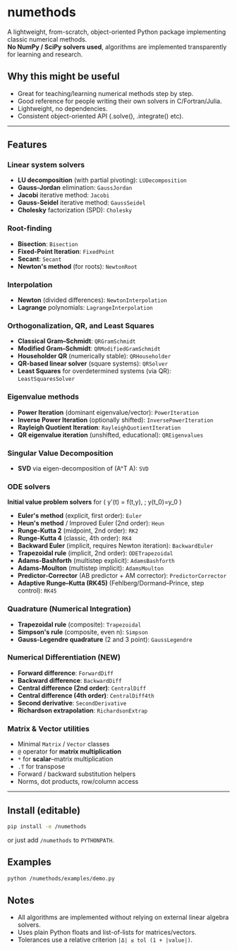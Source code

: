 # numethods

A lightweight, from-scratch, object-oriented Python package implementing classic numerical methods.  
**No NumPy / SciPy solvers used**, algorithms are implemented transparently for learning and research.

## Why this might be useful

- Great for teaching/learning numerical methods step by step.
- Good reference for people writing their own solvers in C/Fortran/Julia.
- Lightweight, no dependencies.
- Consistent object-oriented API (.solve(), .integrate() etc).

---

## Features

### Linear system solvers

- **LU decomposition** (with partial pivoting): `LUDecomposition`
- **Gauss-Jordan** elimination: `GaussJordan`
- **Jacobi** iterative method: `Jacobi`
- **Gauss-Seidel** iterative method: `GaussSeidel`
- **Cholesky** factorization (SPD): `Cholesky`

### Root-finding

- **Bisection**: `Bisection`
- **Fixed-Point Iteration**: `FixedPoint`
- **Secant**: `Secant`
- **Newton's method** (for roots): `NewtonRoot`

### Interpolation

- **Newton** (divided differences): `NewtonInterpolation`
- **Lagrange** polynomials: `LagrangeInterpolation`

### Orthogonalization, QR, and Least Squares

- **Classical Gram–Schmidt**: `QRGramSchmidt`
- **Modified Gram–Schmidt**: `QRModifiedGramSchmidt`
- **Householder QR** (numerically stable): `QRHouseholder`
- **QR-based linear solver** (square systems): `QRSolver`
- **Least Squares** for overdetermined systems (via QR): `LeastSquaresSolver`

### Eigenvalue methods

- **Power Iteration** (dominant eigenvalue/vector): `PowerIteration`
- **Inverse Power Iteration** (optionally shifted): `InversePowerIteration`
- **Rayleigh Quotient Iteration**: `RayleighQuotientIteration`
- **QR eigenvalue iteration** (unshifted, educational): `QREigenvalues`

### Singular Value Decomposition

- **SVD** via eigen-decomposition of \(A^T A\): `SVD`

### ODE solvers

**Initial value problem solvers** for \( y'(t) = f(t,y), \; y(t_0)=y_0 \)

- **Euler's method** (explicit, first order): `Euler`
- **Heun's method** / Improved Euler (2nd order): `Heun`
- **Runge-Kutta 2** (midpoint, 2nd order): `RK2`
- **Runge-Kutta 4** (classic, 4th order): `RK4`
- **Backward Euler** (implicit, requires Newton iteration): `BackwardEuler`
- **Trapezoidal rule** (implicit, 2nd order): `ODETrapezoidal`
- **Adams-Bashforth** (multistep explicit): `AdamsBashforth`
- **Adams-Moulton** (multistep implicit): `AdamsMoulton`
- **Predictor-Corrector** (AB predictor + AM corrector): `PredictorCorrector`
- **Adaptive Runge–Kutta (RK45)** (Fehlberg/Dormand–Prince, step control): `RK45`

### Quadrature (Numerical Integration)

- **Trapezoidal rule** (composite): `Trapezoidal`
- **Simpson's rule** (composite, even n): `Simpson`
- **Gauss-Legendre quadrature** (2 and 3 point): `GaussLegendre`

### Numerical Differentiation (NEW)

- **Forward difference**: `ForwardDiff`
- **Backward difference**: `BackwardDiff`
- **Central difference (2nd order)**: `CentralDiff`
- **Central difference (4th order)**: `CentralDiff4th`
- **Second derivative**: `SecondDerivative`
- **Richardson extrapolation**: `RichardsonExtrap`

### Matrix & Vector utilities

- Minimal `Matrix` / `Vector` classes
- `@` operator for **matrix multiplication**
- `*` for **scalar**–matrix multiplication
- `.T` for transpose
- Forward / backward substitution helpers
- Norms, dot products, row/column access

---

## Install (editable)

```bash
pip install -e /numethods
```

or just add `/numethods` to `PYTHONPATH`.

## Examples

```bash
python /numethods/examples/demo.py
```

## Notes

- All algorithms are implemented without relying on external linear algebra solvers.
- Uses plain Python floats and list-of-lists for matrices/vectors.
- Tolerances use a relative criterion `|Δ| ≤ tol (1 + |value|)`.
